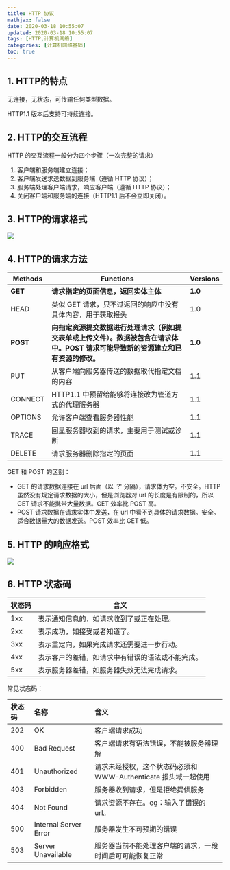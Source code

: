 ```yaml
---
title: HTTP 协议
mathjax: false
date: 2020-03-18 10:55:07
updated: 2020-03-18 10:55:07
tags: [HTTP,计算机网络]
categories: [计算机网络基础]
toc: true
---
```




## 1. HTTP的特点

无连接，无状态，可传输任何类型数据。

HTTP1.1 版本后支持可持续连接。

## 2. HTTP的交互流程

HTTP 的交互流程一般分为四个步骤（一次完整的请求）

1. 客户端和服务端建立连接；
2. 客户端发送求送数据到服务端（遵循 HTTP 协议）；
3. 服务端处理客户端请求，响应客户端（遵循 HTTP 协议）；
4. 关闭客户端和服务端的连接（HTTP1.1 后不会立即关闭）。
<!--more-->

## 3. HTTP的请求格式

![](https://gukaifeng.cn/posts/http-xie-yi/HTTP%E5%8D%8F%E8%AE%AE_1.png)

## 4. HTTP的请求方法

| Methods  | Functions                                                    | Versions |
| -------- | ------------------------------------------------------------ | -------- |
| **GET**  | **请求指定的页面信息，返回实体主体**                         | **1.0**  |
| HEAD     | 类似 GET 请求，只不过返回的响应中没有具体内容，用于获取报头  | 1.0      |
| **POST** | **向指定资源提交数据进行处理请求（例如提交表单或上传文件）。数据被包含在请求体中。POST 请求可能导致新的资源建立和已有资源的修改。** | **1.0**  |
| PUT      | 从客户端向服务器传送的数据取代指定文档的内容                 | 1.1      |
| CONNECT  | HTTP1.1 中预留给能够将连接改为管道方式的代理服务器           | 1.1      |
| OPTIONS  | 允许客户端查看服务器性能                                     | 1.1      |
| TRACE    | 回显服务器收到的请求，主要用于测试或诊断                     | 1.1      |
| DELETE   | 请求服务器删除指定的页面                                     | 1.1      |

GET 和 POST 的区别：

* GET 的请求数据连接在 url 后面（以 '?' 分隔），请求体为空。不安全。HTTP 虽然没有规定请求数据的大小，但是浏览器对 url 的长度是有限制的，所以 GET 请求不能携带大量数据。GET 效率比 POST 高。
* POST 请求数据在请求实体中发送，在 url 中看不到具体的请求数据。安全。适合数据量大的数据发送。POST 效率比 GET 低。

## 5. HTTP 的响应格式

![](https://gukaifeng.cn/posts/http-xie-yi/HTTP%E5%8D%8F%E8%AE%AE_2.png)

## 6. HTTP 状态码

| 状态码 | 含义                                             |
| ------ | ------------------------------------------------ |
| 1xx    | 表示通知信息的，如请求收到了或正在处理。         |
| 2xx    | 表示成功，如接受或者知道了。                     |
| 3xx    | 表示重定向，如果完成请求还需要进⼀步⾏动。       |
| 4xx    | 表示客户的差错，如请求中有错误的语法或不能完成。 |
| 5xx    | 表示服务器差错，如服务器失效⽆法完成请求。       |

常见状态码：

| 状态码 | 名称                  | 含义                                                         |
| :----- | :-------------------- | :----------------------------------------------------------- |
| 202    | OK                    | 客户端请求成功                                               |
| 400    | Bad Request           | 客户端请求有语法错误，不能被服务器理解                       |
| 401    | Unauthorized          | 请求未经授权，这个状态码必须和 WWW-Authenticate 报头域一起使用 |
| 403    | Forbidden             | 服务器收到请求，但是拒绝提供服务                             |
| 404    | Not Found             | 请求资源不存在。eg：输入了错误的 url。                       |
| 500    | Internal Server Error | 服务器发生不可预期的错误                                     |
| 503    | Server Unavailable    | 服务器当前不能处理客户端的请求，一段时间后可可能恢复正常     |